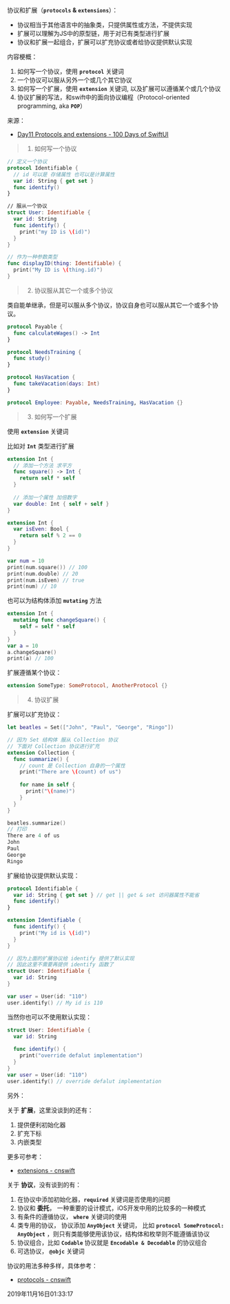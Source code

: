 协议和扩展（**`protocols` & `extensions`**）：

- 协议相当于其他语言中的抽象类，只提供属性或方法，不提供实现
- 扩展可以理解为JS中的原型链，用于对已有类型进行扩展
- 协议和扩展一起组合，扩展可以扩充协议或者给协议提供默认实现



内容梗概：

1. 如何写一个协议，使用 **`protocol`** 关键词
2. 一个协议可以服从另外一个或几个其它协议
3. 如何写一个扩展，使用 **`extension`** 关键词, 以及扩展可以遵循某个或几个协议
4. 协议扩展的写法，和swift中的面向协议编程（Protocol-oriented programming, aka **`POP`**）

来源：

- [Day11 Protocols and extensions - 100 Days of SwiftUI](https://www.hackingwithswift.com/100/swiftui/11)



> 1. 如何写一个协议



```swift
// 定义一个协议
protocol Identifiable {
  // id 可以是 存储属性 也可以是计算属性
  var id: String { get set }
  func identify()
}

// 服从一个协议
struct User: Identifiable {
  var id: String
  func identify() {
    print("my ID is \(id)")
  }
}

// 作为一种参数类型
func displayID(thing: Identifiable) {
  print("My ID is \(thing.id)")
}
```



> 2. 协议服从其它一个或多个协议

类自能单继承，但是可以服从多个协议，协议自身也可以服从其它一个或多个协议。

```swift
protocol Payable {
  func calculateWages() -> Int
}

protocol NeedsTraining {
  func study()
}

protocol HasVacation {
  func takeVacation(days: Int)
}

protocol Employee: Payable, NeedsTraining, HasVacation {}
```





> 3. 如何写一个扩展

使用 **`extension`** 关键词

比如对 **`Int`** 类型进行扩展

```swift
extension Int {
  // 添加一个方法 求平方
  func square() -> Int {
    return self * self
  }
  
  // 添加一个属性 加倍数字
  var double: Int { self + self }
}

extension Int {
  var isEven: Bool {
    return self % 2 == 0
  }
}

var num = 10
print(num.square()) // 100
print(num.double) // 20
print(num.isEven) // true
print(num) // 10
```

也可以为结构体添加 **`mutating`** 方法

```swift
extension Int {
  mutating func changeSquare() {
    self = self * self
  }
}
var a = 10
a.changeSquare()
print(a) // 100
```



扩展遵循某个协议：

```swift
extension SomeType: SomeProtocol, AnotherProtocol {}
```



> 4. 协议扩展

扩展可以扩充协议：

```swift
let beatles = Set(["John", "Paul", "George", "Ringo"])

// 因为 Set 结构体 服从 Collection 协议
// 下面对 Collection 协议进行扩充
extension Collection {
  func summarize() {
    // count 是 Collection 自身的一个属性
    print("There are \(count) of us")
    
    for name in self {
      print("\(name)")
    }
  }
}

beatles.summarize()
// 打印
There are 4 of us
John
Paul
George
Ringo
```



扩展给协议提供默认实现：

```swift
protocol Identifiable {
  var id: String { get set } // get || get & set 访问器属性不能省
  func identify()
}

extension Identifiable {
  func identify() {
    print("My id is \(id)")
  }
}

// 因为上面的扩展协议给 identify 提供了默认实现
// 因此这里不需要再提供 identify 函数了
struct User: Identifiable {
  var id: String
}

var user = User(id: "110")
user.identify() // My id is 110
```

当然你也可以不使用默认实现：

```swift
struct User: Identifiable {
  var id: String
  
  func identify() {
    print("override defalut implementation")
  }
}
var user = User(id: "110")
user.identify() // override defalut implementation
```



另外：

关于 **扩展**，这里没谈到的还有：

1. 提供便利初始化器
2. 扩充下标
3. 内嵌类型

更多可参考：

- [extensions - cnswift](https://www.cnswift.org/extensions)



关于 **协议**，没有谈到的有：

1. 在协议中添加初始化器，**`required`** 关键词是否使用的问题
2. 协议和 **委托**， 一种重要的设计模式，iOS开发中用的比较多的一种模式
3. 有条件的遵循协议， **`where`** 关键词的使用
4. 类专用的协议， 协议添加 **`AnyObject`** 关键词， 比如 **`protocol SomeProtocol: AnyObject`** ，则只有类能够使用该协议，结构体和枚举则不能遵循该协议
5. 协议组合，比如 **`Codable`** 协议就是 **`Encodable & Decodable`** 的协议组合
6. 可选协议， **`@objc`** 关键词

协议的用法多种多样，具体参考：

- [protocols - cnswift](https://www.cnswift.org/protocols)

2019年11月16日01:33:17



